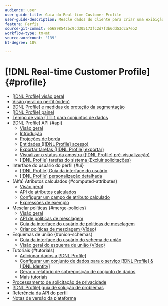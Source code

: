 ```yaml
---
audience: user
user-guide-title: Guia do Real-time Customer Profile
user-guide-description: Mescle dados do cliente para criar uma exibição unificada de interações do cliente entre canais.
feature: Perfis
source-git-commit: e56898542bc9cd305173fc2d7f3b6dd53dca7eb2
workflow-type: tm+mt
source-wordcount: '139'
ht-degree: 18%

---
```



# [!DNL Real-time Customer Profile] {#profile}

* [[!DNL Profile] visão geral](home.md)
* [Visão geral do perfil (vídeo)](video/profile-overview.md)
* [[!DNL Profile] e medidas de proteção da segmentação](guardrails.md)
* [[!DNL Profile] painel](ui/profile-dashboard.md)
* [Tempo de vida (TTL) para conjuntos de dados](apply-ttl.md)
* [!DNL Profile] API {#api}
   * [Visão geral](api/overview.md)
   * [Introdução](api/getting-started.md)
   * [Projeções de borda](api/edge-projections.md)
   * [Entidades ([!DNL Profile] acesso)](api/entities.md)
   * [Exportar tarefas ([!DNL Profile] exportar)](api/export-jobs.md)
   * [Visualizar o status da amostra ([!DNL Profile] pré-visualização)](api/preview-sample-status.md)
   * [[!DNL Profile] tarefas do sistema (Excluir solicitações)](api/profile-system-jobs.md)
* Interface do usuário do perfil {#ui}
   * [[!DNL Profile] Guia da interface do usuário](ui/user-guide.md)
   * [[!DNL Profile] personalização detalhada](ui/profile-customization.md)
* (Alfa) Atributos calculados {#computed-attributes}
   * [Visão geral](computed-attributes/overview.md)
   * [API de atributos calculados](computed-attributes/ca-api.md)
   * [Configurar um campo de atributo calculado](computed-attributes/configure-api.md)
   * [Expressões de exemplo](computed-attributes/expressions.md)
* Mesclar políticas {#merge-policies}
   * [Visão geral](merge-policies/overview.md)
   * [API de políticas de mesclagem](api/merge-policies.md)
   * [Guia da interface do usuário de políticas de mesclagem](merge-policies/ui-guide.md)
   * [Criar políticas de mesclagem (Vídeo)](video/create-merge-policies.md)
* Esquemas de união {#union-schemas}
   * [Guia da interface do usuário do schema de união](ui/union-schema.md)
   * [Visão geral do esquema de união (Vídeo)](video/union-schemas-overview.md)
* Tutoriais {#tutorials}
   * [Adicionar dados a [!DNL Profile]](tutorials/add-profile-data.md)
   * [Configurar um conjunto de dados para o serviço  [!DNL Profile] & [!DNL Identity] ](tutorials/dataset-configuration.md)
   * [Gerar o relatório de sobreposição de conjunto de dados](tutorials/dataset-overlap-report.md)
   * [Mais tutoriais](https://experienceleague.adobe.com/docs/platform-learn/tutorials/overview.html)
* [Processamento de solicitação de privacidade](privacy.md)
* [[!DNL Profile] guia de solução de problemas](troubleshooting.md)
* [Referência da API do perfil](https://www.adobe.io/apis/experienceplatform/home/api-reference.html#!acpdr/swagger-specs/real-time-customer-profile.yaml)
* [Notas de versão da plataforma](https://www.adobe.com/go/platform-release-notes-en)